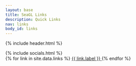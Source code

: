 ```yaml
---
layout: base
title: SeaGL Links
description: Quick Links
nav: links
body_id: links
---
```

<!-- links are stored in _data/links.yml -->
{% include header.html %}
<div class="links-list">
  {% include socials.html %}
  <div class="links">
  {% for link in site.data.links %}
    <a href="{{ link.url }}" target="_blank" rel="noopener" class="btn btn-primary btn-lg btn-block">
      {{ link.label }}
    </a>
  {% endfor %}
  </div>
</div>







